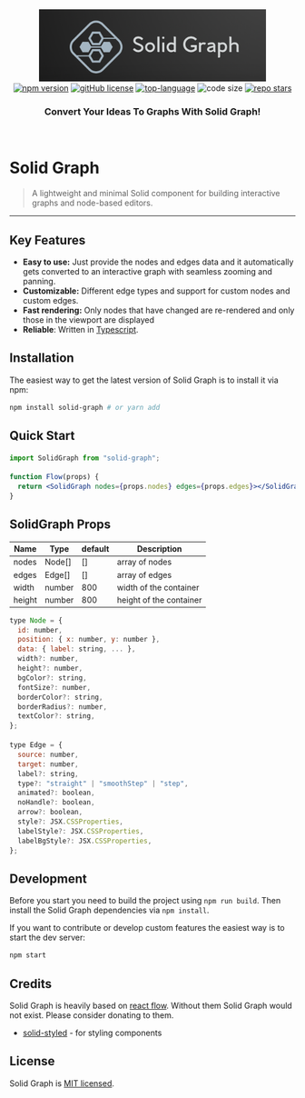 <div align="center">
<img width="400" src="./src/assets/banner.png" alt="Solid Graph banner">
<br/>
<a href="https://npmjs.com/package/solid-graph"><img src="https://img.shields.io/npm/v/solid-graph?color=c63537" alt="npm version"></a>
<a href="https://github.com/AlidotSal/solid-graph/blob/main/LICENSE"><img src="https://img.shields.io/github/license/AlidotSal/solid-graph?color=446b9e" alt="gitHub license"></a>
<a href="https://www.typescriptlang.org/"><img src="https://img.shields.io/github/languages/top/AlidotSal/solid-graph?color=446b9e" alt="top-language"></a>
<img src="https://img.shields.io/github/languages/code-size/AlidotSal/solid-graph?color=446b9e" alt="code size">
<a href="https://github.com/AlidotSal/solid-graph/stargazers"><img src="https://img.shields.io/github/stars/AlidotSal/solid-graph?color=446b9e" alt="repo stars"></a>

### Convert Your Ideas To Graphs With Solid Graph!

<br/>
</div>

# Solid Graph

> A lightweight and minimal Solid component for building interactive graphs and node-based editors.

---

## Key Features

- **Easy to use:** Just provide the nodes and edges data and it automatically gets converted to an interactive graph with seamless zooming and panning.
- **Customizable:** Different edge types and support for custom nodes and custom edges.
- **Fast rendering:** Only nodes that have changed are re-rendered and only those in the viewport are displayed
- **Reliable**: Written in [Typescript](https://www.typescriptlang.org/).

## Installation

The easiest way to get the latest version of Solid Graph is to install it via npm:

```bash
npm install solid-graph # or yarn add
```

## Quick Start

```jsx
import SolidGraph from "solid-graph";

function Flow(props) {
  return <SolidGraph nodes={props.nodes} edges={props.edges}></SolidGraph>;
}
```

## SolidGraph Props

| Name   | Type   | default | Description             |
| ------ | ------ | ------- | ----------------------- |
| nodes  | Node[] | []      | array of nodes          |
| edges  | Edge[] | []      | array of edges          |
| width  | number | 800     | width of the container  |
| height | number | 800     | height of the container |

```jsx
type Node = {
  id: number,
  position: { x: number, y: number },
  data: { label: string, ... },
  width?: number,
  height?: number,
  bgColor?: string,
  fontSize?: number,
  borderColor?: string,
  borderRadius?: number,
  textColor?: string,
};

type Edge = {
  source: number,
  target: number,
  label?: string,
  type?: "straight" | "smoothStep" | "step",
  animated?: boolean,
  noHandle?: boolean,
  arrow?: boolean,
  style?: JSX.CSSProperties,
  labelStyle?: JSX.CSSProperties,
  labelBgStyle?: JSX.CSSProperties,
};
```

## Development

Before you start you need to build the project using `npm run build`. Then install the Solid Graph dependencies via `npm install`.

If you want to contribute or develop custom features the easiest way is to start the dev server:

```sh
npm start
```

## Credits

Solid Graph is heavily based on [react flow](https://github.com/wbkd/react-flow). Without them Solid Graph would not exist. Please consider donating to them.

- [solid-styled](https://github.com/LXSMNSYC/solid-styled) - for styling components

## License

Solid Graph is [MIT licensed](https://github.com/AlidotSal/solid-graph/blob/main/LICENSE).
